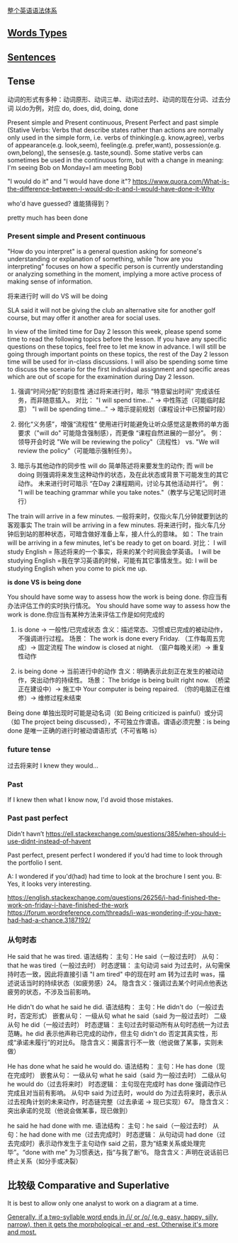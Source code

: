 [整个英语语法体系](https://mp.weixin.qq.com/s/fNBMurwJYPc66Fohfep7Fw)

## [Words Types](/biography/edu/adult/Grammar_WordsType.md)

## [Sentences](/biography/edu/adult/Grammar_Sentence.md)

## Tense

动词的形式有多种：动词原形、动词三单、动词过去时、动词的现在分词、过去分词 以do为例，对应 do, does, did, doing, done

Present simple and Present continuous, Present Perfect and past simple
(Stative Verbs: Verbs that describe states rather than actions are normally only used in the simple form, i.e. verbs of thinking(e.g. know,agree), verbs of appearance(e.g. look,seem), feeling(e.g. prefer,want), possession(e.g. own,belong), the senses(e.g. taste,sound). Some stative verbs can sometimes be used in the continuous form, but with a change in meaning: I'm seeing Bob on Monday=I am meeting Bob)

"I would do it" and "I would have done it"?
https://www.quora.com/What-is-the-difference-between-I-would-do-it-and-I-would-have-done-it-Why

who'd have guessed? 谁能猜得到？

pretty much has been done

### Present simple and Present continuous

"How do you interpret" is a general question asking for someone's understanding or explanation of something, while "how are you interpreting" focuses on how a specific person is currently understanding or analyzing something in the moment, implying a more active process of making sense of information.

将来进行时 will do VS will be doing

SLA said it will not be giving the club an alternative site for another golf course, but may offer it another area for social uses.

In view of the limited time for Day 2 lesson this week, please spend some time to read the following topics before the lesson. If you have any specific questions on these topics, feel free to let me know in advance.
I will still be going through important points on these topics, the rest of the Day 2 lesson time will be used for in-class discussions.
I will also be spending some time to discuss the scenario for the first individual assignment and specific areas which are out of scope for the examination during Day 2 lesson.

1. ‌强调“时间分配”的刻意性‌
通过将来进行时，暗示 ‌“特意留出时间”‌ 完成该任务，而非随意插入。
对比：
"I ‌will spend‌ time..." → 中性陈述（可能临时起意）
"I ‌will be spending‌ time..." → 暗示提前规划（课程设计中已预留时段）
2. ‌弱化“义务感”，增强“流程性”‌
使用进行时能避免让听众感觉这是教师的单方面要求（"will do" 可能隐含强制感），而更像 ‌“课程自然进展的一部分”‌。
例：
领导开会时说 "We ‌will be reviewing‌ the policy"（流程性） vs. "We ‌will review‌ the policy"（可能暗示强制任务）。

3. ‌暗示与其他动作的同步性‌ will do 简单陈述将来要发生的动作; 而 will be doing 则强调将来发生这种动作的状态，及在此状态或背景下可能发生的其它动作。
未来进行时可暗示 ‌“在Day 2课程期间，讨论与其他活动并行”‌。
例：
"I ‌will be teaching‌ grammar while you ‌take‌ notes."（教学与记笔记同时进行）

The train will arrive in a few minutes. 一般将来时，仅指火车几分钟就要到达的客观事实
The train will be arriving in a few minutes. 将来进行时，指火车几分钟后到站的那种状态，可暗含做好准备上车，接人什么的意味。 如： The train will be arriving in a few minutes, let's be ready to get on board.
对比：
I will study English = 陈述将来的一个事实，将来的某个时间我会学英语。
I will be studying English =我在学习英语的时候，可能有其它事情发生。如: I will be studying English when you come to pick me up.

**is done VS is being done**

‌You should have some way to assess how the work is being done.‌ 你应当有办法评估工作的实时执行情况。
‌You should have some way to assess how the work is done.‌你应当有某种方法来评估工作是如何完成的


1. ‌is done‌ → ‌一般性/已完成状态‌
‌含义‌：描述‌常态、习惯或已完成的被动动作‌，不强调进行过程。
‌场景‌：
The work ‌is done‌ every Friday.
（工作每周五完成）→ ‌固定流程‌
The window ‌is closed‌ at night.
（窗户每晚关闭）→ ‌重复性动作‌

2. ‌is being done‌ → ‌当前进行中的动作‌
‌含义‌：明确表示‌此刻正在发生的被动动作‌，突出动作的持续性。
‌场景‌：
The bridge ‌is being built‌ right now.
（桥梁正在建设中）→ ‌施工中‌ 
Your computer ‌is being repaired‌.
（你的电脑正在维修）→ ‌维修过程未结束‌ 

Being done‌ 单独出现时可能是动名词（如 Being criticized is painful）或分词（如 The project being discussed），‌不可独立作谓语‌。‌谓语必须完整‌：is being done 是唯一正确的进行时被动谓语形式（不可省略 is）
### future tense

过去将来时
I knew they would...
### Past
If I knew then what I know now, I'd avoid those mistakes.

### Past past perfect
Didn’t havn’t
https://ell.stackexchange.com/questions/385/when-should-i-use-didnt-instead-of-havent

Past perfect, present perfect
I wondered if you’d had time to look through the portfolio I sent.

A: I wondered if you'd(had) had time to look at the brochure I sent you.
B: Yes, it looks very interesting.

https://english.stackexchange.com/questions/26256/i-had-finished-the-work-on-friday-i-have-finished-the-work
https://forum.wordreference.com/threads/i-was-wondering-if-you-have-had-had-a-chance.3187192/

### 从句时态

He said that he was tired.‌
‌语法结构‌：
主句：He said（一般过去时）
从句：that he was tired（一般过去时）
‌时态逻辑‌：
主句动词 said 为过去时，从句需保持时态一致，因此将直接引语 "I am tired" 中的现在时 am 转为过去时 was，描述‌说话当时的持续状态‌（如疲劳感）24。
‌隐含含义‌：强调过去某个时间点他表达疲劳的状态，不涉及当前影响。


He didn't do what he said he did.‌
‌语法结构‌：
主句：He didn't do（一般过去时，否定形式）
嵌套从句：
一级从句 what he said（said 为一般过去时）
二级从句 he did（一般过去时）
‌时态逻辑‌：
主句过去时驱动所有从句时态统一为过去范畴。he did 表示‌他声称已完成的动作‌，但主句 didn't do 否定其真实性，形成“承诺未履行”的对比6。
‌隐含含义‌：揭露言行不一致（他说做了某事，实则未做）

He has done what he said he would do.‌
‌语法结构‌：
主句：He has done（现在完成时）
嵌套从句：
一级从句 what he said（said 为一般过去时）
二级从句 he would do（过去将来时）
‌时态逻辑‌：
主句现在完成时 has done 强调‌动作已完成且对当前有影响‌。
从句中 said 为过去时，would do 为过去将来时，表示从过去视角计划的未来动作，时态链完整（过去承诺 → 现已实现）67。
‌隐含含义‌：突出承诺的兑现（他说会做某事，现已做到）

he said he had done with me.‌
‌语法结构‌：
主句：he said（一般过去时）
从句：he had done with me（过去完成时）
‌时态逻辑‌：
从句动词 had done（过去完成时）表示动作发生于主句动作 said ‌之前‌，意为“结束关系或处理完毕”。“done with me” 为习惯表达，指“与我了断”6。
‌隐含含义‌：声明在说话前已终止关系（如分手或决裂）

## 比较级 Comparative and Superlative
It is best to allow only one analyst to work on a diagram at a time.

[Generally, if a two-syllable word ends in /i/ or /o/ (e.g, easy, happy, silly, narrow), then it gets the morphological -er and -est. Otherwise it's more and most.](http://english.stackexchange.com/questions/67991/much-more-easy-versus-much-easier)
